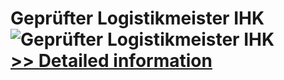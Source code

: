 # Geprüfter Logistikmeister IHK<br />![Geprüfter Logistikmeister IHK](https://mycommerce.akamaized.net/api/pimages/P300549840/BIG/300549840.JPG)<br />[>> Detailed information](https://secure.shareit.com/shareit/product.html?productid=300549840&affiliateid=200057808)